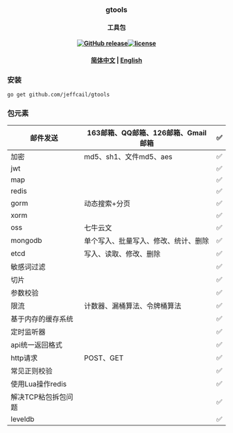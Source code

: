 ### <p align="center">gtools</p>
#### <p align="center">工具包</p>
#### <p align="center"><a href="https://github.com/jeffcail/gtools/releases"><img src="https://img.shields.io/github/release/gtools/releases.svg" alt="GitHub release"></a><a href="https://github.com/jeffcail/gtools/blob/master/LICENSE"><img src="https://img.shields.io/github/license/mashape/apistatus.svg" alt="license"></a><p>
#### <p align="center"><a href="./README.md" target="_blank">简体中文</a> | <a href="./README_en.md" target="_blank">English</a> </p>


### 安装
```shell
go get github.com/jeffcail/gtools
```

### 包元素
| 邮件发送                  | 163邮箱、QQ邮箱、126邮箱、Gmail邮箱 | ✅ |
|-----------------------|--------------------------|--|
| 加密                    | md5、sh1、文件md5、aes        | ✅ |
| jwt                   |                          | ✅ |
| map                   |                          | ✅ |
| redis                 |                          | ✅ |
| gorm                  | 动态搜索+分页                  | ✅ |
| xorm                  |                          | ✅ |
| oss                   | 七牛云文                     | ✅ |
| mongodb               | 单个写入、批量写入、修改、统计、删除       | ✅ |
| etcd                  | 写入、读取、修改、删除              | ✅ |
| 敏感词过滤                 |                          | ✅ |
| 切片                    |                          | ✅ |
| 参数校验                  |                          | ✅ |
| 限流                    | 计数器、漏桶算法、令牌桶算法           | ✅ |
| 基于内存的缓存系统             |                          | ✅ |
| 定时监听器                 |                          | ✅ |
| api统一返回格式             |                          | ✅ |
| http请求                | POST、GET                 |✅ |
| 常见正则校验                |                          |✅ |
| 使用Lua操作redis          |                          |✅ |
| 解决TCP粘包拆包问题           |                          |✅ |
| leveldb               |                          |✅ |

